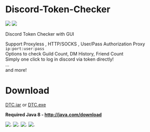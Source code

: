 # Discord-Token-Checker
![](https://img.shields.io/github/downloads/RANKTW/Discord-Token-Checker/total?label=Downloads)
![](https://img.shields.io/github/stars/RANKTW/Discord-Token-Checker)

Discord Token Checker with GUI

Support Proxyless , HTTP/SOCKS , User/Pass Authorization Proxy `ip:port:user:pass`<br>
Options to check Guild Count, DM History, Friend Count<br>
Simply one click to log in discord via token directly!<br>
...<br>
and more!

# Download

[DTC.jar](https://github.com/RANKTW/Discord-Token-Checker/releases/download/v1.6/DTC.zip) or 
[DTC.exe](https://github.com/RANKTW/Discord-Token-Checker/releases/download/v1.6/DTC.exe)<br>

**Required Java 8 - http://java.com/download**

![.](https://user-images.githubusercontent.com/37373560/73079022-6b3d0d80-3efe-11ea-9dd3-64b23dd78555.png)
![.](https://file.coffee/u/74O8vJrOqL.gif)
![.](https://file.coffee/u/ug2VXgrHz.gif)
![.](https://file.coffee/u/1W0Euej9S9.png)
